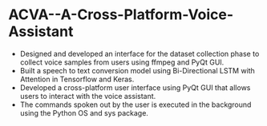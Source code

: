 # ACVA--A-Cross-Platform-Voice-Assistant
* Designed and developed an interface for the dataset collection phase to collect voice samples from users using ffmpeg and PyQt GUI. 
* Built a speech to text conversion model using Bi-Directional LSTM with Attention in Tensorflow and Keras. 
* Developed a cross-platform user interface using PyQt GUI that allows users to interact with the voice assistant. 
* The commands spoken out by the user is executed in the background using the Python OS and sys package.
